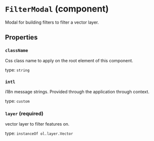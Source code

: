 `FilterModal` (component)
=========================

Modal for building filters to filter a vector layer.

Properties
----------

### `className`

Css class name to apply on the root element of this component.

type: `string`


### `intl`

i18n message strings. Provided through the application through context.

type: `custom`


### `layer` (required)

vector layer to filter features on.

type: `instanceOf ol.layer.Vector`

